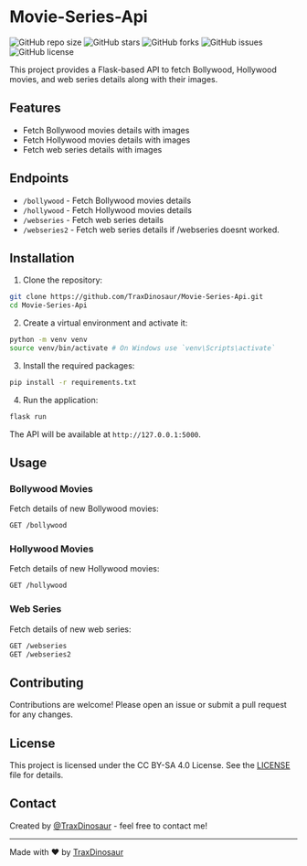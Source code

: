 # Movie-Series-Api

![GitHub repo size](https://img.shields.io/github/repo-size/TraxDinosaur/Movie-Series-Api)
![GitHub stars](https://img.shields.io/github/stars/TraxDinosaur/Movie-Series-Api)
![GitHub forks](https://img.shields.io/github/forks/TraxDinosaur/Movie-Series-Api)
![GitHub issues](https://img.shields.io/github/issues/TraxDinosaur/Movie-Series-Api)
![GitHub license](https://img.shields.io/github/license/TraxDinosaur/Movie-Series-Api)

This project provides a Flask-based API to fetch Bollywood, Hollywood movies, and web series details along with their images.

## Features

- Fetch Bollywood movies details with images
- Fetch Hollywood movies details with images
- Fetch web series details with images

## Endpoints

- `/bollywood` - Fetch Bollywood movies details
- `/hollywood` - Fetch Hollywood movies details
- `/webseries` - Fetch web series details
- `/webseries2` - Fetch web series details if /webseries doesnt worked.

## Installation

1. Clone the repository:

```bash
git clone https://github.com/TraxDinosaur/Movie-Series-Api.git
cd Movie-Series-Api
```

2. Create a virtual environment and activate it:

```bash
python -m venv venv
source venv/bin/activate # On Windows use `venv\Scripts\activate`
```

3. Install the required packages:

```bash
pip install -r requirements.txt
```

4. Run the application:

```bash
flask run
```

The API will be available at `http://127.0.0.1:5000`.

## Usage

### Bollywood Movies

Fetch details of new Bollywood movies:

```sh
GET /bollywood
```

### Hollywood Movies

Fetch details of new Hollywood movies:

```sh
GET /hollywood
```

### Web Series

Fetch details of new web series:

```sh
GET /webseries
GET /webseries2
```

## Contributing

Contributions are welcome! Please open an issue or submit a pull request for any changes.

## License

This project is licensed under the CC BY-SA 4.0 License. See the [LICENSE](LICENSE) file for details.

## Contact

Created by [@TraxDinosaur](https://github.com/TraxDinosaur) - feel free to contact me!

---

Made with ❤️ by [TraxDinosaur](https://github.com/TraxDinosaur)
